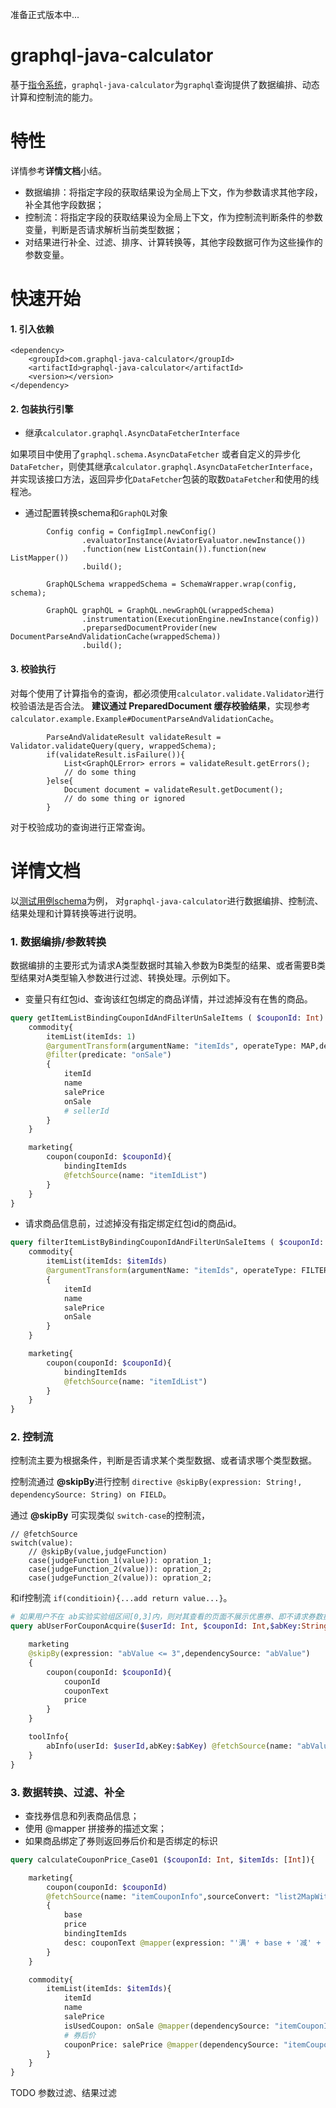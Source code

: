 准备正式版本中...

# graphql-java-calculator

基于[指令系统](https://spec.graphql.org/draft/#sec-Language.Directives)，`graphql-java-calculator`为`graphql`查询提供了数据编排、动态计算和控制流的能力。



# 特性

详情参考**详情文档**小结。

- 数据编排：将指定字段的获取结果设为全局上下文，作为参数请求其他字段，补全其他字段数据；
- 控制流：将指定字段的获取结果设为全局上下文，作为控制流判断条件的参数变量，判断是否请求解析当前类型数据；
- 对结果进行补全、过滤、排序、计算转换等，其他字段数据可作为这些操作的参数变量。


# 快速开始


#### 1. 引入依赖

```
<dependency>
    <groupId>com.graphql-java-calculator</groupId>
    <artifactId>graphql-java-calculator</artifactId>
    <version></version>
</dependency>
```

#### 2. 包装执行引擎

- 继承`calculator.graphql.AsyncDataFetcherInterface`

如果项目中使用了`graphql.schema.AsyncDataFetcher` 或者自定义的异步化`DataFetcher`，则使其继承`calculator.graphql.AsyncDataFetcherInterface`，
并实现该接口方法，返回异步化`DataFetcher`包装的取数`DataFetcher`和使用的线程池。


- 通过配置转换schema和`GraphQL`对象

```
        Config config = ConfigImpl.newConfig()
                .evaluatorInstance(AviatorEvaluator.newInstance())
                .function(new ListContain()).function(new ListMapper())
                .build();

        GraphQLSchema wrappedSchema = SchemaWrapper.wrap(config, schema);

        GraphQL graphQL = GraphQL.newGraphQL(wrappedSchema)
                .instrumentation(ExecutionEngine.newInstance(config))
                .preparsedDocumentProvider(new DocumentParseAndValidationCache(wrappedSchema))
                .build();

```

#### 3. 校验执行

对每个使用了计算指令的查询，都必须使用`calculator.validate.Validator`进行校验语法是否合法。
**建议通过 PreparedDocument 缓存校验结果**，实现参考`calculator.example.Example#DocumentParseAndValidationCache`。

```
        ParseAndValidateResult validateResult = Validator.validateQuery(query, wrappedSchema);
        if(validateResult.isFailure()){
            List<GraphQLError> errors = validateResult.getErrors();
            // do some thing
        }else{
            Document document = validateResult.getDocument();
            // do some thing or ignored
        }
```

对于校验成功的查询进行正常查询。

# 详情文档

以[测试用例schema](https://github.com/dugenkui03/graphql-java-calculator/blob/refactorForSchedule/src/test/resources/schema.graphql)为例，
对`graphql-java-calculator`进行数据编排、控制流、结果处理和计算转换等进行说明。

### 1. 数据编排/参数转换

数据编排的主要形式为请求A类型数据时其输入参数为B类型的结果、或者需要B类型结果对A类型输入参数进行过滤、转换处理。示例如下。

- 变量只有红包id、查询该红包绑定的商品详情，并过滤掉没有在售的商品。
```graphql
query getItemListBindingCouponIdAndFilterUnSaleItems ( $couponId: Int) {
    commodity{
        itemList(itemIds: 1)
        @argumentTransform(argumentName: "itemIds", operateType: MAP,dependencySource: "itemIdList",expression: "itemIdList")
        @filter(predicate: "onSale")
        {
            itemId
            name
            salePrice
            onSale
            # sellerId
        }
    }

    marketing{
        coupon(couponId: $couponId){
            bindingItemIds
            @fetchSource(name: "itemIdList")
        }
    }
}
```

- 请求商品信息前，过滤掉没有指定绑定红包id的商品id。
```graphql
query filterItemListByBindingCouponIdAndFilterUnSaleItems ( $couponId: Int,$itemIds: [Int]) {
    commodity{
        itemList(itemIds: $itemIds)
        @argumentTransform(argumentName: "itemIds", operateType: FILTER,dependencySource: "itemIdList",expression: "listContain(itemIdList,ele)")
        {
            itemId
            name
            salePrice
            onSale
        }
    }

    marketing{
        coupon(couponId: $couponId){
            bindingItemIds
            @fetchSource(name: "itemIdList")
        }
    }
}
```



### 2. 控制流

控制流主要为根据条件，判断是否请求某个类型数据、或者请求哪个类型数据。

控制流通过 **@skipBy**进行控制 `directive @skipBy(expression: String!, dependencySource: String) on FIELD`。

通过 **@skipBy** 可实现类似 `switch-case`的控制流，
```
// @fetchSource
switch(value):
    // @skipBy(value,judgeFunction)
    case(judgeFunction_1(value)): opration_1;
    case(judgeFunction_2(value)): opration_2;
    case(judgeFunction_2(value)): opration_2;

``` 
和if控制流 `if(conditioin){...add return value...}`。

```graphql
# 如果用户不在 ab实验实验组区间[0,3]内，则对其查看的页面不展示优惠券、即不请求券数据
query abUserForCouponAcquire($userId: Int, $couponId: Int,$abKey:String){

    marketing
    @skipBy(expression: "abValue <= 3",dependencySource: "abValue")
    {
        coupon(couponId: $couponId){
            couponId
            couponText
            price
        }
    }

    toolInfo{
        abInfo(userId: $userId,abKey:$abKey) @fetchSource(name: "abValue")
    }
}
```

### 3. 数据转换、过滤、补全

- 查找券信息和列表商品信息；
- 使用 @mapper 拼接券的描述文案；
- 如果商品绑定了券则返回券后价和是否绑定的标识
```graphql
query calculateCouponPrice_Case01 ($couponId: Int, $itemIds: [Int]){

    marketing{
        coupon(couponId: $couponId)
        @fetchSource(name: "itemCouponInfo",sourceConvert: "list2MapWithAssignedValue('bindingItemIds','price')")
        {
            base
            price
            bindingItemIds
            desc: couponText @mapper(expression: "'满' + base + '减' + price")
        }
    }

    commodity{
        itemList(itemIds: $itemIds){
            itemId
            name
            salePrice
            isUsedCoupon: onSale @mapper(dependencySource: "itemCouponInfo",expression: "seq.get(itemCouponInfo,itemId)!=nil")
            # 券后价
            couponPrice: salePrice @mapper(dependencySource: "itemCouponInfo",expression: "salePrice - (seq.get(itemCouponInfo,itemId) == nil? 0:seq.get(itemCouponInfo,itemId)) ")
        }
    }
}
```


TODO 参数过滤、结果过滤




